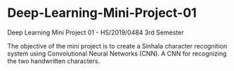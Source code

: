 # Deep-Learning-Mini-Project-01
Deep Learning Mini Project 01 - HS/2019/0484
3rd Semester

The objective of the mini project is to create a Sinhala character recognition system using Convolutional Neural Networks (CNN). A CNN for recognizing the two handwritten characters. 



